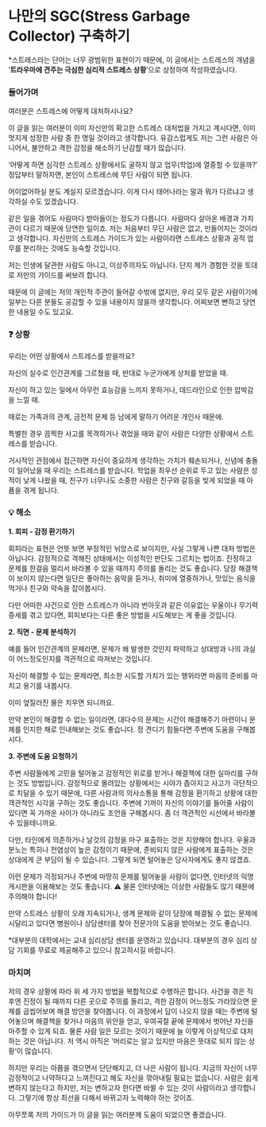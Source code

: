# 나만의 SGC(Stress Garbage Collector) 구축하기

\*스트레스라는 단어는 너무 광범위한 표현이기 때문에, 이 글에서는 스트레스의 개념을 ‘**트라우마에 견주는 극심한 심리적 스트레스 상황**’으로 상정하여 작성하였습니다.

### 들어가며

여러분은 스트레스에 어떻게 대처하시나요?

이 글을 읽는 여러분이 이미 자신만의 확고한 스트레스 대처법을 가지고 계시다면, 이미 멋지게 성장한 사람 중 한 명일 것이라고 생각합니다. 유감스럽게도 저는 그런 사람은 아니어서, 불안하고 격한 감정을 해소하기 난감할 때가 많습니다.

‘어떻게 하면 심각한 스트레스 상황에서도 굴하지 않고 업무(학업)에 열중할 수 있을까?’ 정답부터 말하자면, 본인이 스트레스에 무딘 사람이 되면 됩니다.

어이없어하실 분도 계실지 모르겠습니다. 이게 다시 태어나라는 말과 뭐가 다르냐고 생각하실 수도 있겠습니다.

같은 일을 겪어도 사람마다 받아들이는 정도가 다릅니다. 사람마다 살아온 배경과 가치관이 다르기 때문에 당연한 일이죠. 저는 처음부터 무딘 사람은 없고, 만들어지는 것이라고 생각합니다. 자신만의 스트레스 가이드가 있는 사람이라면 스트레스 상황과 공적 업무를 분리하는 것에도 능숙할 것입니다.

저는 인생에 달관한 사람도 아니고, 이상주의자도 아닙니다. 단지 제가 경험한 것을 토대로 저만의 가이드를 써보려 합니다.

때문에 이 글에는 저의 개인적 주관이 들어갈 수밖에 없지만, 우리 모두 같은 사람이기에 일부는 다른 분들도 공감할 수 있을 내용이지 않을까 생각합니다. 어찌보면 뻔하고 당연한 내용일 수도 있고요.

### ❓ 상황

우리는 어떤 상황에서 스트레스를 받을까요?

자신의 실수로 인간관계를 그르쳤을 때, 반대로 누군가에게 상처를 받았을 때.

자신이 하고 있는 일에서 아무런 효능감을 느끼지 못하거나, 데드라인으로 인한 압박감을 느낄 때.

때로는 가족과의 관계, 금전적 문제 등 남에게 말하기 어려운 개인사 때문에.

특별한 경우 끔찍한 사고를 목격하거나 겪었을 때와 같이 사람은 다양한 상황에서 스트레스를 받습니다.

거시적인 관점에서 접근하면 자신이 중요하게 생각하는 가치가 훼손되거나, 신념에 충돌이 일어났을 때 우리는 스트레스를 받습니다. 학업을 최우선 순위로 두고 있는 사람은 성적이 낮게 나왔을 때, 친구가 너무나도 소중한 사람은 친구와 갈등을 빚게 되었을 때 아픔을 겪게 됩니다.

### 💡 해소

**1. 회피 - 감정 환기하기**

회피라는 표현은 언뜻 보면 부정적인 뉘앙스로 보이지만, 사실 그렇게 나쁜 대처 방법은 아닙니다. 감정적으로 격해진 상태에서는 이성적인 판단도 그르치는 법이죠. 진정하고 문제를 한걸음 멀리서 바라볼 수 있을 때까지 주의를 돌리는 것도 좋습니다. 당장 해결책이 보이지 않는다면 일단은 좋아하는 음악을 듣거나, 취미에 열중하거나, 맛있는 음식을 먹거나 친구와 약속을 잡아봅시다.

다만 어떠한 사건으로 인한 스트레스가 아니라 번아웃과 같은 이유없는 우울이나 무기력 증세를 겪고 있다면, 회피보다는 다른 좋은 방법을 시도해보는 게 좋을 것입니다.

**2. 직면 - 문제 분석하기**

예를 들어 인간관계의 문제라면, 문제가 왜 발생한 것인지 파악하고 상대방과 나의 과실이 어느정도인지를 객관적으로 따져보는 것입니다.

자신이 해결할 수 있는 문제라면, 최소한 시도할 가치가 있는 행위라면 마음의 준비를 마치고 용기를 내봅시다.

이미 엎질러진 물은 치우면 되니까요.

만약 본인이 해결할 수 없는 일이라면, 대다수의 문제는 시간이 해결해주기 마련이니 문제를 인지한 채로 인내해보는 것도 좋습니다. 정 견디기 힘들다면 주변에 도움을 구해봅시다.

**3. 주변에 도움 요청하기**

주변 사람들에게 고민을 털어놓고 감정적인 위로를 받거나 해결책에 대한 실마리를 구하는 것도 방법입니다. 감정적으로 몰려있는 상황에서는 시야가 좁아지고 사고가 극단적으로 치달을 수 있기 때문에, 다른 사람과의 의사소통을 통해 감정을 환기하고 상황에 대한 객관적인 시각을 구하는 것도 좋습니다. 주변에 기꺼이 자신의 이야기를 들어줄 사람이 있다면 꼭 가까운 사이가 아니라도 조언을 구해봅시다. 좀 더 객관적인 시선에서 바라볼 수 있을테니까요.

다만, 타인에게 의존하거나 날것의 감정을 마구 표출하는 것은 지양해야 합니다. 우울과 분노는 특히나 전염성이 높은 감정이기 때문에, 준비되지 않은 사람에게 표출하는 것은 상대에게 큰 부담이 될 수 있습니다. 그렇게 되면 털어놓은 당사자에게도 좋지 않겠죠.

이런 문제가 걱정되거나 주변에 마땅히 문제를 털어놓을 사람이 없다면, 인터넷의 익명 게시판을 이용해보는 것도 좋습니다. ⚠ 물론 인터넷에는 이상한 사람들도 많기 때문에 주의해야 합니다!

만약 스트레스 상황이 오래 지속되거나, 생계 문제와 같이 당장에 해결될 수 없는 문제에 시달리고 있다면 병원이나 상담센터를 찾아 전문가의 도움을 받아보는 것도 좋습니다.

\*대부분의 대학에서는 교내 심리상담 센터를 운영하고 있습니다. 대부분의 경우 심리 상담 기회를 무료로 제공해주고 있으니 참고하시길 바랍니다.

### 마치며

저의 경우 상황에 따라 위 세 가지 방법을 복합적으로 수행하곤 합니다. 사건을 겪은 직후엔 진정이 될 때까지 다른 곳으로 주의를 돌리고, 격한 감정이 어느정도 가라앉으면 문제를 곱씹어보며 해결 방안을 찾아봅니다. 이 과정에서 답이 나오지 않을 때는 주변에 털어놓으며 해결책을 찾거나 마음의 위안을 얻고, 우여곡절 끝에 문제에서 벗어난 자신을 마주할 수 있게 되죠. 물론 사람 일은 모르는 것이기 때문에 늘 이렇게 이상적으로 대처하는 것은 아닙니다.
저 역시 아직은 ‘머리로는 알고 있지만 마음은 뜻대로 되지 않는 상황’이 많습니다.

하지만 우리는 아픔을 겪으면서 단단해지고, 더 나은 사람이 됩니다. 지금의 자신이 너무 감정적이고 나약하다고 느껴진다고 해도 자신을 깎아내릴 필요는 없습니다. 사람은 쉽게 변하지 않는다고 하지만, 저는 변하고자 한다면 바뀔 수 있는 것이 사람이라고 생각합니다. 그렇기에 항상 최선을 다해서 바뀌고자 노력해야 하는 것이죠.

아무쪼록 저의 가이드가 이 글을 읽는 여러분께 도움이 되었으면 좋겠습니다.
